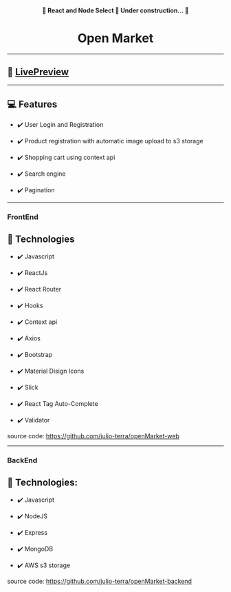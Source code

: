 
<h4 align="center"> 
	🚧  React and Node Select 🚀 Under construction...  🚧
</h4>

<h1 align="center">
Open Market
</h1>



<hr>


## 👀 <a href="https://openmarket-8797a.web.app/" aria-label='source code' target="_blank" rel="noreferrer">LivePreview</a>



<hr>



## 💻 Features

- ✔️ User Login and Registration

- ✔️ Product registration with automatic image upload to s3 storage

- ✔️ Shopping cart using context api

- ✔️ Search engine

- ✔️ Pagination

<hr>



### FrontEnd

## 🚀 Technologies

- ✔️ Javascript

- ✔️ ReactJs

- ✔️ React Router

- ✔️ Hooks

- ✔️ Context api

- ✔️ Axios

- ✔️ Bootstrap

- ✔️ Material Disign Icons

- ✔️ Slick

- ✔️ React Tag Auto-Complete

- ✔️ Validator


source code:
  https://github.com/julio-terra/openMarket-web
  
  
  <hr>
  
  
  ### BackEnd
## 🚀 Technologies:

- ✔️ Javascript

- ✔️ NodeJS
 
- ✔️ Express

- ✔️ MongoDB

- ✔️ AWS s3 storage

source code:
  https://github.com/julio-terra/openMarket-backend

